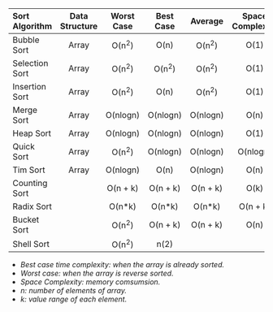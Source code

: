 

| Sort Algorithm | Data Structure |    Worst Case    |    Best Case     |     Average      | Space Complexity | Optimal | Stability |
| :------------- | :------------: | :--------------: | :--------------: | :--------------: | :--------------: | :-----: | :-------: |
| Bubble Sort    |     Array      | O(n<sup>2</sup>) |       O(n)       | O(n<sup>2</sup>) |       O(1)       |   No    |  Stable   |
| Selection Sort |     Array      | O(n<sup>2</sup>) | O(n<sup>2</sup>) | O(n<sup>2</sup>) |       O(1)       |   No    | Unstable  |
| Insertion Sort |     Array      | O(n<sup>2</sup>) |       O(n)       | O(n<sup>2</sup>) |       O(1)       |   No    |  Stable   |
| Merge Sort     |     Array      |     O(nlogn)     |     O(nlogn)     |     O(nlogn)     |       O(n)       |   No    |  Stable   |
| Heap Sort      |     Array      |     O(nlogn)     |     O(nlogn)     |     O(nlogn)     |       O(1)       |   No    | Unstable  |
| Quick Sort     |     Array      | O(n<sup>2</sup>) |     O(nlogn)     |     O(nlogn)     |     O(nlogn)     |   No    | Unstable  |
| Tim Sort       |     Array      |     O(nlogn)     |       O(n)       |     O(nlogn)     |       O(n)       |   No    |           |
| Counting Sort  |                |     O(n + k)     |     O(n + k)     |     O(n + k)     |       O(k)       |         |  Stable   |
| Radix Sort     |                |      O(n*k)      |      O(n*k)      |      O(n*k)      |     O(n + k)     |         |  Stable   |
| Bucket Sort    |                | O(n<sup>2</sup>) |     O(n + k)     |     O(n + k)     |       O(n)       |         |  Stable   |
| Shell Sort     |                | O(n<sup>2</sup>) |       n(2)       |                  |                  |         | Unstable  |

* *Best case time complexity: when the array is already sorted.*
* *Worst case: when the array is reverse sorted.* 
* *Space Complexity: memory comsumsion.*
* *n: number of elements of array.*
* *k: value range of each element.*